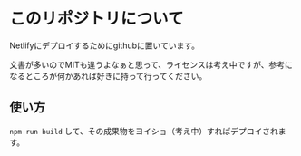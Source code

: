 # このリポジトリについて

Netlifyにデプロイするためにgithubに置いています。

文書が多いのでMITも違うよなぁと思って、ライセンスは考え中ですが、参考になるところが何かあれば好きに持って行ってください。

## 使い方

`npm run build` して、その成果物をヨイショ（考え中）すればデプロイされます。
